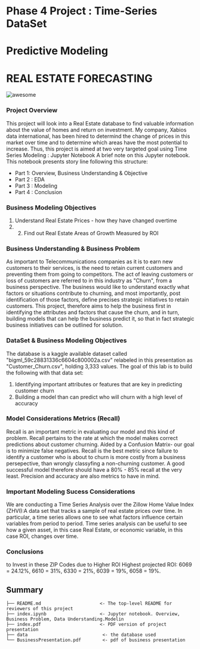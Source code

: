 # Phase 4 Project : Time-Series DataSet
# Predictive Modeling 
# REAL ESTATE FORECASTING

![awesome](https://www.construction21.org/data/sources/users/44110/breno-assis-r3wawu5fi5q-unsplash.jpg)

### Project Overview

This project will look into a Real Estate database to find valuable information about the value of homes and return on investment. My company, Xabios data international, has been hired to determind the change of prices in this market over time and to determine which areas have the most potential to increase. Thus, this project is aimed at two very targeted goal using Time Series Modeling :
Jupyter Notebook A brief note on this Jupyter notebook. This notebook presents story line following this structure:
* Part 1: Overview, Business Understanding & Objective 
* Part 2 : EDA
* Part 3 : Modeling
* Part 4 : Conclusion

### Business Modeling Objectives

1. Understand Real Estate Prices - how they have changed overtime 
2. 2. Find out Real Estate Areas of Growth Measured by ROI


### Business Understanding & Business Problem
As important to Telecommunications companies as it is to earn new customers to their services, is the need to retain current customers and preventing them from going to competitors. The act of leaving customers or loss of customers are referred to in this industry as "Churn", from a business perspective. The business would like to understand exactly what factors or situations contribute to churning, and most importantly, post identification of those factors, define precises strategic initiatives to retain customers. This project, therefore aims to help the business first in identifying the attributes and factors that cause the churn, and in turn, building models that can help the business predict it, so that in fact strategic business initiatives can be outlined for solution.


### DataSet & Business Modeling Objectives
The database is a kaggle available dataset called "bigml_59c28831336c6604c800002a.csv" relabeled in this presentation as "Customer_Churn.csv", holding 3,333 values. 
The goal of this lab is to build the following with that data set: 
1) Identifying important attributes or features that are key in predicting customer churn
2) Building a model than can predict who will churn with a high level of accuracy

### Model Considerations Metrics (Recall)

Recall is an important metric in evaluating our model and this kind of problem. Recall pertains to the rate at which the model makes correct predictions about customer churning. Aided by a Confusion Matrix- our goal is to minimize false negatives. Recall is the best metric since failure to identify a customer who is about to churn is more costly from a business persepective, than wrongly classyfing a non-churning customer. A good successful model therefore should have a 80% - 85% recall at the very least. Precision and accuracy are also metrics to have in mind.

### Important Modeling Sucess Considerations

We are conducting a Time Series Analysis over the Zillow Home Value Index (ZHVI):A data set that tracks a sample of real estate prices over time. In particular, a time series allows one to see what factors influence certain variables from period to period. Time series analysis can be useful to see how a given asset, in this case Real Estate, or economic variable, in this case ROI, changes over time.

### Conclusions
to Invest in these ZIP Codes due to Higher ROI
Highest projected ROI:
6069 = 24.12%, 6610 = 31%, 6330 = 21%, 6039 = 19%, 6058 = 19%.

## Summary
```
├── README.md                      <- The top-level README for reviewers of this project
├── index.ipynb                    <- Jupyter notebook. Overview, Business Problem, Data Understanding.Modelin
├── index.pdf                      <- PDF version of project presentation
├── data                            <- the database used 
└── BusinessPresentation.pdf        <- pdf of business presentation
```
